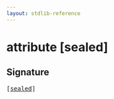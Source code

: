 ```yaml
---
layout: stdlib-reference
---
```


# attribute [sealed]

## Signature

<pre>
[<a href="/stdlib-reference/attributes/sealed">sealed</a>]
</pre>

